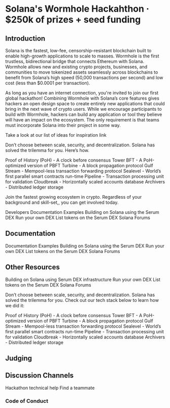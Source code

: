 # Solana's Wormhole Hackahthon &middot; $250k of prizes + seed funding


## Introduction
Solana is the fastest, low-fee, censorship-resistant blockchain built to enable high-growth applications to scale to masses. Wormhole is the first trustless, bidirectional bridge that connects Ethereum with Solana. Wormhole allows new and existing crypto projects, businesses, and communities to move tokenized assets seamlessly across blockchains to benefit from Solana’s high speed (50,000 transactions per second) and low cost (less than $0.0001 per transaction). 

As long as you have an internet connection, you're invited to join our first global hackathon! Combining Wormhole with Solana’s core features gives hackers an open design space to create entirely new applications that could bring in the next wave of crypto users. While we encourage participants to build with Wormhole, hackers can build any application or tool they believe will have an impact on the ecosystem. The only requirement is that teams must incorporate Solana into their project in some way. 

Take a look at our list of ideas for inspiration link


Don’t choose between scale, security, and decentralization. Solana has solved the trilemma for you. Here’s how.

Proof of History (PoH) - A clock before consensus
Tower BFT - A PoH-optimized version of PBFT
Turbine - A block propagation protocol 
Gulf Stream - Mempool-less transaction forwarding protocol
Sealevel - World’s first parallel smart contracts run-time
Pipeline - Transaction processing unit for validation
Cloudbreak - Horizontally scaled accounts database
Archivers - Distributed ledger storage
 
Join the fastest growing ecosystem in crypto.
Regardless of your background and skill-set,, you can get involved today. 

Developers 
Documentation
Examples
Building on Solana using the Serum DEX
Run your own DEX
List tokens on the Serum DEX
Solana Forums


## Documentation


Documentation
Examples
Building on Solana using the Serum DEX
Run your own DEX
List tokens on the Serum DEX
Solana Forums
## Other Resources

Building on Solana using Serum DEX infrastructure
Run your own DEX
List tokens on the Serum DEX
Solana Forums

Don’t choose between scale, security, and decentralization. Solana has solved the trilemma for you. Check out our tech stack below to learn how we did it:

Proof of History (PoH) - A clock before consensus
Tower BFT - A PoH-optimized version of PBFT
Turbine - A block propagation protocol 
Gulf Stream - Mempool-less transaction forwarding protocol
Sealevel - World’s first parallel smart contracts run-time
Pipeline - Transaction processing unit for validation
Cloudbreak - Horizontally scaled accounts database
Archivers - Distributed ledger storage

## Judging


## Discussion Channels

Hackathon technical help
Find a teammate

### Code of Conduct


